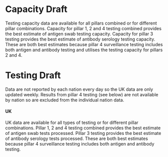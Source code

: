 # Capacity Draft

Testing capacity data are available for all pillars combined or for different pillar combinations.  Capacity for pillar 1, 2 and 4 testing combined provides the best estimate of antigen swab testing capacity.  Capacity for pillar 3 testing provides the best estimate of antibody serology testing capacity.  These are both best estimates because pillar 4 surveillance testing includes both antigen and antibody testing and utilises the testing capacity for pillars 2 and 4.

# Testing Draft

Data are not reported by each nation every day so the UK data are only updated weekly.  Results from pillar 4 testing (see below) are not 
available by nation so are excluded from the individual nation data.  

#### UK

UK data are available for all types of testing or for different pillar combinations.  Pillar 1, 2 and 4 testing combined 
provides the best estimate of antigen swab tests processed.  Pillar 3 testing provides the best estimate of antibody serology 
tests processed. These are both best estimates because pillar 4 surveillance testing includes both antigen and antibody testing.  


